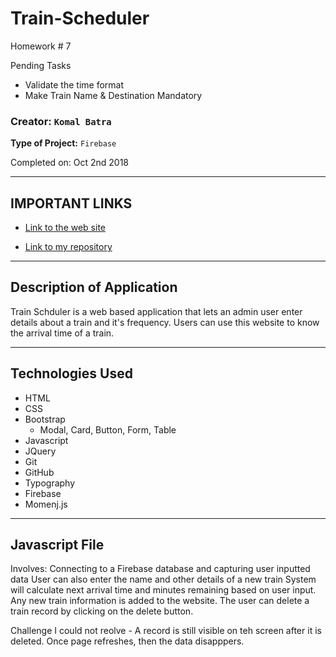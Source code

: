 # Train-Scheduler
Homework # 7


Pending Tasks
 - Validate the time format
 - Make Train Name & Destination Mandatory
 

### **Creator:** `Komal Batra`
**Type of Project:** `Firebase`

Completed on: Oct 2nd 2018

- - -
## IMPORTANT LINKS

* [Link to the web site](https://komalbatra.github.io/GIFtastic)

* [Link to my repository](https://komalbatra.github.io/Train-Scheduler)
- - - 

## Description of Application
Train Schduler is a web based application that lets an admin user enter details about a train and it's frequency. Users can use this website to know the arrival time of a train. 

- - -
## Technologies Used
- HTML
- CSS
- Bootstrap
    - Modal, Card, Button, Form, Table
- Javascript
- JQuery
- Git
- GitHub
- Typography
- Firebase
- Momenj.js

- - -
## Javascript File

Involves:
Connecting to a Firebase database and capturing user inputted data
User can also enter the name and other details of a new train
System will calculate next arrival time and minutes remaining based on user input. 
Any new train information is added to the website. 
The user can delete a train record by clicking on the delete button. 


Challenge I could not reolve - A record is still visible on teh screen after it is deleted. Once page refreshes, then the data disapppers. 
